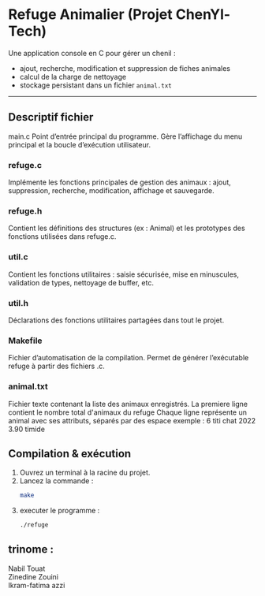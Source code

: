 # Refuge Animalier (Projet ChenYl-Tech)

Une application console en C pour gérer un chenil :  
- ajout, recherche, modification et suppression de fiches animales  
- calcul de la charge de nettoyage  
- stockage persistant dans un fichier `animal.txt`

---
## Descriptif fichier
main.c
Point d’entrée principal du programme.
Gère l’affichage du menu principal et la boucle d’exécution utilisateur.

### refuge.c
Implémente les fonctions principales de gestion des animaux :
ajout, suppression, recherche, modification, affichage et sauvegarde.

### refuge.h
Contient les définitions des structures (ex : Animal)
et les prototypes des fonctions utilisées dans refuge.c.

### util.c
Contient les fonctions utilitaires :
saisie sécurisée, mise en minuscules, validation de types, nettoyage de buffer, etc.

### util.h
Déclarations des fonctions utilitaires partagées dans tout le projet.

### Makefile
Fichier d’automatisation de la compilation.
Permet de générer l’exécutable refuge à partir des fichiers .c.

### animal.txt
Fichier texte contenant la liste des animaux enregistrés.
La premiere ligne contient le nombre total d'animaux du refuge
Chaque ligne représente un animal avec ses attributs, séparés par des espace
exemple : 6 titi chat 2022 3.90 timide


## Compilation & exécution

1. Ouvrez un terminal à la racine du projet.  
2. Lancez la commande :
   ```bash
   make
   ```
3. executer le programme : 
    ```bash 
    ./refuge
    ```
## trinome :

Nabil Touat    
Zinedine Zouini    
Ikram-fatima azzi


